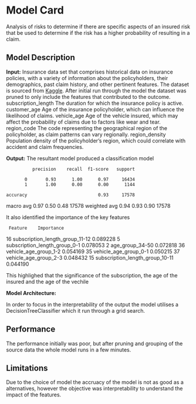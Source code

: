 # Model Card
Analysis of risks to determine if there are specific aspects of an insured risk that be used to determine if the risk has a higher probability of resulting in a claim.

## Model Description

**Input:** Insurance data set that comprises historical data on insurance policies, with a variety of information about the policyholders, their demographics, past claim history, and other pertinent features. The dataset is sourced from [Kaggle](https://www.kaggle.com/datasets/litvinenko630/insurance-claims). After initial run through the model the dataset was pruned to only include the features that contributed to the outcome.
subscription_length The duration for which the insurance policy is active.
customer_age    Age of the insurance policyholder, which can influence the likelihood of claims.
vehicle_age Age of the vehicle insured, which may affect the probability of claims due to factors like wear and tear.
region_code The code representing the geographical region of the policyholder, as claim patterns can vary regionally.
region_density  Population density of the policyholder’s region, which could correlate with accident and claim frequencies.

**Output:** The resultant model produced a classification model

              precision    recall  f1-score   support

           0       0.93      1.00      0.97     16434
           1       1.00      0.00      0.00      1144

    accuracy                           0.93     17578
   macro avg       0.97      0.50      0.48     17578
weighted avg       0.94      0.93      0.90     17578

It also identified the importance of the key features

     Feature	Importance
16      subscription_length_group_11-12   0.089228
 5      subscription_length_group_0-1     0.078053
 2      age_group_34-50                   0.072818
36      vehicle_age_group_1-2	            0.054169
35      vehicle_age_group_0-1	            0.050215
37      vehicle_age_group_2-3	            0.048432
15      subscription_length_group_10-11   0.044190


This highlighed that the significance of the subscription, the age of the insured and the age of the vechile

**Model Architecture:** 

In order to focus in the interpretability of the output the model utilises a DecisionTreeClassifier which it run through a grid search.

## Performance

The performance initially was poor, but after pruning and grouping of the source data the whole model runs in a few minutes.

## Limitations

Due to the choice of model the accruacy of the model is not as good as a alternatives, however the objective was interpretability to understand the impact of the features.
